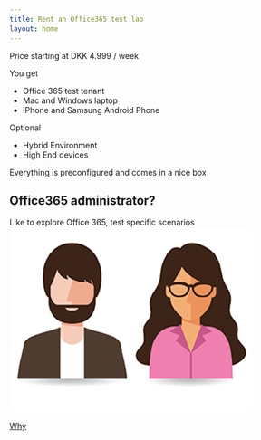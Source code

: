 ```yaml
---
title: Rent an Office365 test lab
layout: home
---
```

Price starting at DKK 4.999 / week

You get 
- Office 365 test tenant
- Mac and Windows laptop
- iPhone and Samsung Android Phone

Optional
- Hybrid Environment
- High End devices

Everything is preconfigured and comes in a nice box

## Office365 administrator?
Like to explore Office 365, test specific scenarios
![](2017-10-01-13-28-38.png)

[Why](./docs/why)